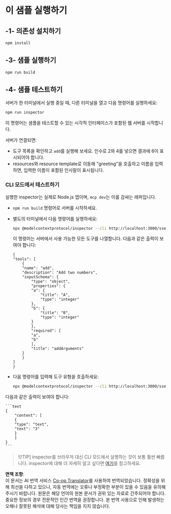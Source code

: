 <!--
CO_OP_TRANSLATOR_METADATA:
{
  "original_hash": "7fab17bf59e2eb82a5aeef03ad977d31",
  "translation_date": "2025-07-13T20:19:16+00:00",
  "source_file": "03-GettingStarted/05-sse-server/solution/typescript/README.md",
  "language_code": "ko"
}
-->
# 이 샘플 실행하기

## -1- 의존성 설치하기

```bash
npm install
```

## -3- 샘플 실행하기

```bash
npm run build
```

## -4- 샘플 테스트하기

서버가 한 터미널에서 실행 중일 때, 다른 터미널을 열고 다음 명령어를 실행하세요:

```bash
npm run inspector
```

이 명령어는 샘플을 테스트할 수 있는 시각적 인터페이스가 포함된 웹 서버를 시작합니다.

서버가 연결되면:

- 도구 목록을 확인하고 `add`를 실행해 보세요. 인수로 2와 4를 넣으면 결과에 6이 표시되어야 합니다.
- resources와 resource template로 이동해 "greeting"을 호출하고 이름을 입력하면, 입력한 이름이 포함된 인사말이 표시됩니다.

### CLI 모드에서 테스트하기

실행한 inspector는 실제로 Node.js 앱이며, `mcp dev`는 이를 감싸는 래퍼입니다.

- `npm run build` 명령어로 서버를 시작하세요.

- 별도의 터미널에서 다음 명령어를 실행하세요:

    ```bash
    npx @modelcontextprotocol/inspector --cli http://localhost:3000/sse --method tools/list
    ```

    이 명령어는 서버에서 사용 가능한 모든 도구를 나열합니다. 다음과 같은 출력이 보여야 합니다:

    ```text
    {
    "tools": [
        {
        "name": "add",
        "description": "Add two numbers",
        "inputSchema": {
            "type": "object",
            "properties": {
            "a": {
                "title": "A",
                "type": "integer"
            },
            "b": {
                "title": "B",
                "type": "integer"
            }
            },
            "required": [
            "a",
            "b"
            ],
            "title": "addArguments"
        }
        }
    ]
    }
    ```

- 다음 명령어를 입력해 도구 유형을 호출하세요:

    ```bash
    npx @modelcontextprotocol/inspector --cli http://localhost:3000/sse --method tools/call --tool-name add --tool-arg a=1 --tool-arg b=2
    ```

다음과 같은 출력이 보여야 합니다:

    ```text
    {
        "content": [
        {
        "type": "text",
        "text": "3"
        }
        ]
    }
    ```

> ![!TIP]
> inspector를 브라우저 대신 CLI 모드에서 실행하는 것이 보통 훨씬 빠릅니다.
> inspector에 대해 더 자세히 알고 싶다면 [여기](https://github.com/modelcontextprotocol/inspector)를 참고하세요.

**면책 조항**:  
이 문서는 AI 번역 서비스 [Co-op Translator](https://github.com/Azure/co-op-translator)를 사용하여 번역되었습니다. 정확성을 위해 최선을 다하고 있으나, 자동 번역에는 오류나 부정확한 부분이 있을 수 있음을 유의해 주시기 바랍니다. 원문은 해당 언어의 원본 문서가 권위 있는 자료로 간주되어야 합니다. 중요한 정보의 경우 전문적인 인간 번역을 권장합니다. 본 번역 사용으로 인해 발생하는 오해나 잘못된 해석에 대해 당사는 책임을 지지 않습니다.